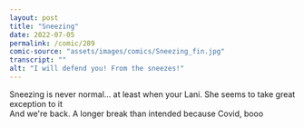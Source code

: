 ```yaml
---
layout: post
title: "Sneezing"
date: 2022-07-05
permalink: /comic/289
comic-source: "assets/images/comics/Sneezing_fin.jpg"
transcript: ""
alt: "I will defend you! From the sneezes!"
---
```

Sneezing is never normal... at least when your Lani. She seems to take great exception to it
<br> And we're back. A longer break than intended because Covid, booo
